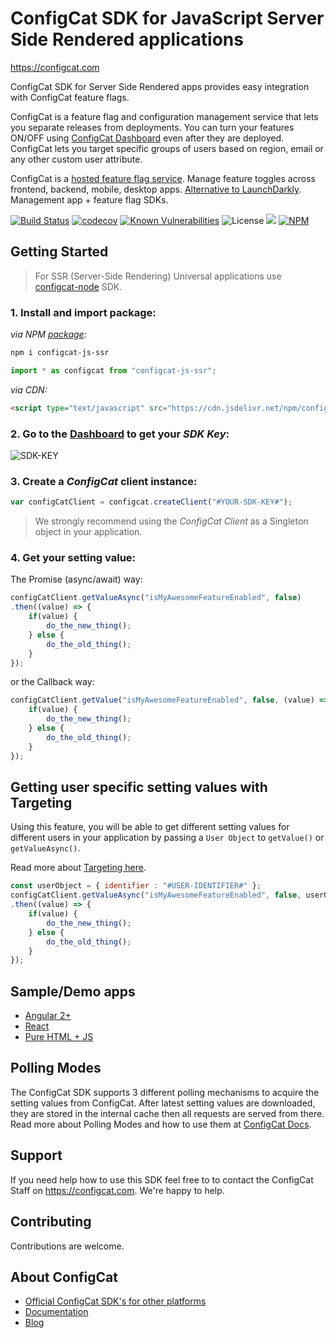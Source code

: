 # ConfigCat SDK for JavaScript Server Side Rendered applications
https://configcat.com

ConfigCat SDK for Server Side Rendered apps provides easy integration with ConfigCat feature flags.

ConfigCat is a feature flag and configuration management service that lets you separate releases from deployments. You can turn your features ON/OFF using <a href="https://app.configcat.com" target="_blank">ConfigCat Dashboard</a> even after they are deployed. ConfigCat lets you target specific groups of users based on region, email or any other custom user attribute.

ConfigCat is a <a href="https://configcat.com" target="_blank">hosted feature flag service</a>. Manage feature toggles across frontend, backend, mobile, desktop apps. <a href="https://configcat.com" target="_blank">Alternative to LaunchDarkly</a>. Management app + feature flag SDKs.

[![Build Status](https://travis-ci.com/configcat/js-sdk.svg?branch=master)](https://travis-ci.com/configcat/js-sdk) 
[![codecov](https://codecov.io/gh/configcat/js-sdk/branch/master/graph/badge.svg)](https://codecov.io/gh/configcat/js-sdk) 
[![Known Vulnerabilities](https://snyk.io/test/github/configcat/js-sdk/badge.svg?targetFile=package.json)](https://snyk.io/test/github/configcat/js-sdk?targetFile=package.json) 
![License](https://img.shields.io/github/license/configcat/js-sdk.svg) 
[![](https://data.jsdelivr.com/v1/package/npm/configcat-js-ssr/badge)](https://www.jsdelivr.com/package/npm/configcat-js-ssr)
[![NPM](https://nodei.co/npm/configcat-js-ssr.png)](https://nodei.co/npm/configcat-js-ssr/)

## Getting Started

> For SSR (Server-Side Rendering) Universal applications use [configcat-node](https://github.com/configcat/node-sdk) SDK.


### 1. Install and import package:

*via NPM [package](https://npmjs.com/package/configcat-js-ssr):*
```PowerShell
npm i configcat-js-ssr
```
```js
import * as configcat from "configcat-js-ssr";
```

*via CDN:*
```html
<script type="text/javascript" src="https://cdn.jsdelivr.net/npm/configcat-js-ssr@latest/dist/configcat.min.js"></script>
```

### 2. Go to the <a href="https://app.configcat.com/sdkkey" target="_blank">Dashboard</a> to get your *SDK Key*:
![SDK-KEY](https://raw.githubusercontent.com/ConfigCat/js-sdk/master/media/readme01.png  "SDK-KEY")

### 3. Create a *ConfigCat* client instance:
```js
var configCatClient = configcat.createClient("#YOUR-SDK-KEY#");
```
> We strongly recommend using the *ConfigCat Client* as a Singleton object in your application.

### 4. Get your setting value:
The Promise (async/await) way:
```js
configCatClient.getValueAsync("isMyAwesomeFeatureEnabled", false)
.then((value) => {
    if(value) {
        do_the_new_thing();
    } else {
        do_the_old_thing();
    }
});
```
or the Callback way:
```js
configCatClient.getValue("isMyAwesomeFeatureEnabled", false, (value) => {
    if(value) {
        do_the_new_thing();
    } else {
        do_the_old_thing();
    }
});
```

## Getting user specific setting values with Targeting
Using this feature, you will be able to get different setting values for different users in your application by passing a `User Object` to `getValue()` or `getValueAsync()`.

Read more about [Targeting here](https://configcat.com/docs/advanced/targeting/).
```js
const userObject = { identifier : "#USER-IDENTIFIER#" };
configCatClient.getValueAsync("isMyAwesomeFeatureEnabled", false, userObject)
.then((value) => {
    if(value) {
        do_the_new_thing();
    } else {
        do_the_old_thing();
    }
});
```

## Sample/Demo apps
  - [Angular 2+](https://github.com/configcat/js-sdk/tree/master/samples/angular-sample)
  - [React](https://github.com/configcat/js-sdk/tree/master/samples/react-sample)
  - [Pure HTML + JS](https://github.com/configcat/js-sdk/tree/master/samples/html)

## Polling Modes
The ConfigCat SDK supports 3 different polling mechanisms to acquire the setting values from ConfigCat. After latest setting values are downloaded, they are stored in the internal cache then all requests are served from there. Read more about Polling Modes and how to use them at [ConfigCat Docs](https://configcat.com/docs/sdk-reference/js-ssr/).

## Support
If you need help how to use this SDK feel free to to contact the ConfigCat Staff on https://configcat.com. We're happy to help.

## Contributing
Contributions are welcome.

## About ConfigCat
- [Official ConfigCat SDK's for other platforms](https://github.com/configcat)
- [Documentation](https://configcat.com/docs)
- [Blog](https://blog.configcat.com)
